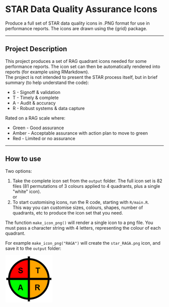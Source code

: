 # STAR Data Quality Assurance Icons
Produce a full set of STAR data quality icons in .PNG format for use in performance reports.  The icons are drawn using the {grid} package.

---
## Project Description
This project produces a set of RAG quadrant icons needed for some performance reports.  The icon set can then be automatically rendered into reports (for example using RMarkdown).  
The project is not intended to present the STAR process itself, but in brief summary (to help understand the code):  
* S - Signoff & validation
* T - Timely & complete
* A - Audit & accuracy
* R - Robust systems & data capture

Rated on a RAG scale where:
* Green - Good assurance
* Amber - Acceptable assurance with action plan to move to green
* Red - Limited or no assurance

---
## How to use
Two options:
1. Take the complete icon set from the `output` folder.  The full icon set is 82 files (81 permutations of 3 colours applied to 4 quadrants, plus a single "white" icon).  
or
2. To start customising icons, run the R code, starting with `R/main.R`.  
This way you can customise sizes, colours, shapes, number of quadrants, etc to produce the icon set that you need.  

The function `make_icon_png()` will render a single icon to a png file.  You must pass a character string with 4 letters, representing the colour of each quadrant.  

For example `make_icon_png("RAGA")` will create the `star_RAGA.png` icon, and save it to the `output` folder:  

![RAGA](output/star_RAGA.png)



